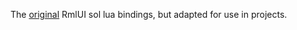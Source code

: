 The [original](https://github.com/LoneBoco/RmlSolLua) RmlUI sol lua bindings, but adapted for use in projects.